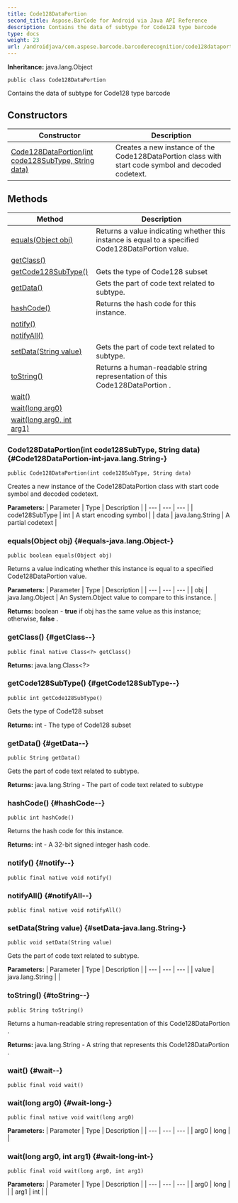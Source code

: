 ```yaml
---
title: Code128DataPortion
second_title: Aspose.BarCode for Android via Java API Reference
description: Contains the data of subtype for Code128 type barcode
type: docs
weight: 23
url: /androidjava/com.aspose.barcode.barcoderecognition/code128dataportion/
---
```

**Inheritance:**
java.lang.Object
```
public class Code128DataPortion
```

Contains the data of subtype for Code128 type barcode
## Constructors

| Constructor | Description |
| --- | --- |
| [Code128DataPortion(int code128SubType, String data)](#Code128DataPortion-int-java.lang.String-) | Creates a new instance of the  Code128DataPortion  class with start code symbol and decoded codetext. |
## Methods

| Method | Description |
| --- | --- |
| [equals(Object obj)](#equals-java.lang.Object-) | Returns a value indicating whether this instance is equal to a specified  Code128DataPortion  value. |
| [getClass()](#getClass--) |  |
| [getCode128SubType()](#getCode128SubType--) | Gets the type of Code128 subset |
| [getData()](#getData--) | Gets the part of code text related to subtype. |
| [hashCode()](#hashCode--) | Returns the hash code for this instance. |
| [notify()](#notify--) |  |
| [notifyAll()](#notifyAll--) |  |
| [setData(String value)](#setData-java.lang.String-) | Gets the part of code text related to subtype. |
| [toString()](#toString--) | Returns a human-readable string representation of this  Code128DataPortion . |
| [wait()](#wait--) |  |
| [wait(long arg0)](#wait-long-) |  |
| [wait(long arg0, int arg1)](#wait-long-int-) |  |
### Code128DataPortion(int code128SubType, String data) {#Code128DataPortion-int-java.lang.String-}
```
public Code128DataPortion(int code128SubType, String data)
```


Creates a new instance of the  Code128DataPortion  class with start code symbol and decoded codetext.

**Parameters:**
| Parameter | Type | Description |
| --- | --- | --- |
| code128SubType | int | A start encoding symbol |
| data | java.lang.String | A partial codetext |

### equals(Object obj) {#equals-java.lang.Object-}
```
public boolean equals(Object obj)
```


Returns a value indicating whether this instance is equal to a specified  Code128DataPortion  value.

**Parameters:**
| Parameter | Type | Description |
| --- | --- | --- |
| obj | java.lang.Object | An System.Object value to compare to this instance. |

**Returns:**
boolean -  **true**  if obj has the same value as this instance; otherwise,  **false** .
### getClass() {#getClass--}
```
public final native Class<?> getClass()
```




**Returns:**
java.lang.Class<?>
### getCode128SubType() {#getCode128SubType--}
```
public int getCode128SubType()
```


Gets the type of Code128 subset

**Returns:**
int - The type of Code128 subset
### getData() {#getData--}
```
public String getData()
```


Gets the part of code text related to subtype.

**Returns:**
java.lang.String - The part of code text related to subtype
### hashCode() {#hashCode--}
```
public int hashCode()
```


Returns the hash code for this instance.

**Returns:**
int - A 32-bit signed integer hash code.
### notify() {#notify--}
```
public final native void notify()
```




### notifyAll() {#notifyAll--}
```
public final native void notifyAll()
```




### setData(String value) {#setData-java.lang.String-}
```
public void setData(String value)
```


Gets the part of code text related to subtype.

**Parameters:**
| Parameter | Type | Description |
| --- | --- | --- |
| value | java.lang.String |  |

### toString() {#toString--}
```
public String toString()
```


Returns a human-readable string representation of this  Code128DataPortion .

**Returns:**
java.lang.String - A string that represents this  Code128DataPortion .
### wait() {#wait--}
```
public final void wait()
```




### wait(long arg0) {#wait-long-}
```
public final native void wait(long arg0)
```




**Parameters:**
| Parameter | Type | Description |
| --- | --- | --- |
| arg0 | long |  |

### wait(long arg0, int arg1) {#wait-long-int-}
```
public final void wait(long arg0, int arg1)
```




**Parameters:**
| Parameter | Type | Description |
| --- | --- | --- |
| arg0 | long |  |
| arg1 | int |  |

